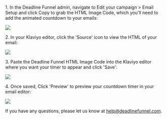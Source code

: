 1\. In the Deadline Funnel admin, navigate to Edit your campaign > Email Setup and click Copy to grab the HTML Image Code, which you'll need to add the animated countdown to your emails: 

![](https://d33v4339jhl8k0.cloudfront.net/docs/assets/53974d6ce4b0c76107b109d1/images/5b242f960428632c466af4ee/file-9cqLJrQfRb.png)

  

2\. In your Klaviyo editor, click the 'Source' icon to view the HTML of your email: 

![](https://d33v4339jhl8k0.cloudfront.net/docs/assets/53974d6ce4b0c76107b109d1/images/59b080682c7d3a73488ca925/file-1aIkBnz5D7.png)


3\. Paste the Deadline Funnel HTML Image Code into the Klaviyo editor where you want your timer to appear and click 'Save': 

![](https://d33v4339jhl8k0.cloudfront.net/docs/assets/53974d6ce4b0c76107b109d1/images/59b080a92c7d3a73488ca926/file-CYeeJG5fzp.png)


4\. Once saved, Click 'Preview' to preview your countdown timer in your email editor: 

![](https://d33v4339jhl8k0.cloudfront.net/docs/assets/53974d6ce4b0c76107b109d1/images/59b080f52c7d3a73488ca928/file-iYdrctAOhh.png)

If you have any questions, please let us know at
[help@deadlinefunnel.com](mailto:mailto:help@deadlinefunnel.com).

